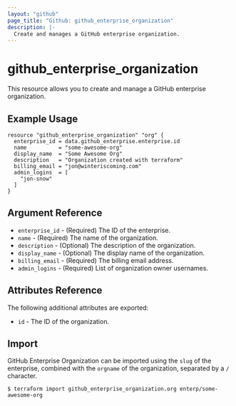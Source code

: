 ```yaml
---
layout: "github"
page_title: "Github: github_enterprise_organization"
description: |-
  Create and manages a GitHub enterprise organization.
---
```


# github_enterprise_organization

This resource allows you to create and manage a GitHub enterprise organization.

## Example Usage

```
resource "github_enterprise_organization" "org" {
  enterprise_id = data.github_enterprise.enterprise.id
  name          = "some-awesome-org"
  display_name  = "Some Awesome Org"
  description   = "Organization created with terraform"
  billing_email = "jon@winteriscoming.com"
  admin_logins  = [
    "jon-snow"
  ]
}
```

## Argument Reference

* `enterprise_id` - (Required) The ID of the enterprise.
* `name` - (Required) The name of the organization.
* `description` - (Optional) The description of the organization.
* `display_name` - (Optional) The display name of the organization.
* `billing_email` - (Required) The billing email address.
* `admin_logins` - (Required) List of organization owner usernames.

## Attributes Reference

The following additional attributes are exported:

* `id` - The ID of the organization.

## Import

GitHub Enterprise Organization can be imported using the `slug` of the enterprise, combined with the `orgname` of the organization, separated by a `/` character.

```
$ terraform import github_enterprise_organization.org enterp/some-awesome-org
```

